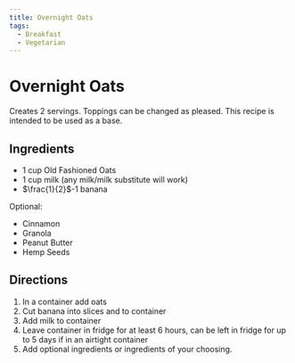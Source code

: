 ```yaml
---
title: Overnight Oats
tags:
  - Breakfast
  - Vegetarian
---
```


# Overnight Oats

Creates 2 servings. Toppings can be changed as pleased. This recipe is intended to be used as a base.

## Ingredients
- 1 cup Old Fashioned Oats
- 1 cup milk (any milk/milk substitute will work)
- $\frac{1}{2}$-1 banana

Optional:
- Cinnamon
- Granola
- Peanut Butter
- Hemp Seeds

## Directions
1. In a container add oats
2. Cut banana into slices and to container
3. Add milk to container
4. Leave container in fridge for at least 6 hours, can be left in fridge for up to 5 days if in an airtight container
5. Add optional ingredients or ingredients of your choosing.
